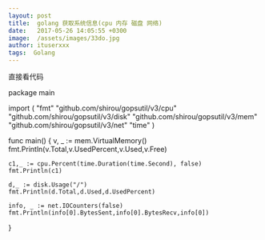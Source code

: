 ```yaml
---
layout: post
title:  golang 获取系统信息(cpu 内存 磁盘 网络)
date:   2017-05-26 14:05:55 +0300
image:  /assets/images/33do.jpg
author: ituserxxx
tags:  Golang
---
```


直接看代码


package main

import (
	"fmt"
	"github.com/shirou/gopsutil/v3/cpu"
	"github.com/shirou/gopsutil/v3/disk"
	"github.com/shirou/gopsutil/v3/mem"
	"github.com/shirou/gopsutil/v3/net"
	"time"
)

func main() {
	v, _ := mem.VirtualMemory()
	fmt.Println(v.Total,v.UsedPercent,v.Used,v.Free)

	c1,_ := cpu.Percent(time.Duration(time.Second), false)
	fmt.Println(c1)

	d,_ := disk.Usage("/")
	fmt.Println(d.Total,d.Used,d.UsedPercent)

	info, _ := net.IOCounters(false)
	fmt.Println(info[0].BytesSent,info[0].BytesRecv,info[0])
}
